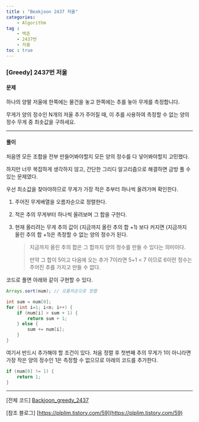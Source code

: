 ```yaml
---
title : "Beakjoon 2437 저울"
categories: 
    - Algorithm
tag : 
    - 백준
    - 2437번
    - 저울
toc : true
---
```


### [Greedy] 2437번 저울



#### 문제

하나의 양팔 저울에 한쪽에는 물건을 놓고 한쪽에는 추를 놓아 무게를 측정합니다.

무게가 양의 정수인 N개의 저울 추가 주어질 때, 이 추를 사용하여 측정할 수 없는 양의 정수 무게 중 최솟값을 구하세요.

------



#### 풀이

처음엔 모든 조합을 전부 만들어봐야할지 모든 양의 정수를 다 넣어봐야할지 고민했다.

하지만 너무 복잡하게 생각하지 않고, 간단한 그리디 알고리즘으로 해결하면 금방 풀 수있는 문제였다.



우선 최소값을 찾아야하므로 무게가 가장 적은 추부터 하나씩 올려가며 확인한다.

1. 주어진 무게배열을 오름차순으로 정렬한다.

2. 적은 추의 무게부터 하나씩 올려보며 그 합을 구한다.

3. 현재 올리려는 무게 추의 값이 (지금까지 올린 추의 합 +1) 보다 커지면 (지금까지 올린 추의 합 +1)은 측정할 수 없는 양의 정수가 된다.

   > 지금까지 올린 추의 합은 그 합까지 양의 정수를 만들 수 있다는 의미이다.
   >
   > 만약 그 합이 5이고 다음에 오는 추가 7이라면 5+1 < 7 이므로 6이란 정수는 주어진 추를 가지고 만들 수 없다.



코드로 풀면 아래와 같이 구현할 수 있다.

```java
Arrays.sort(num); // 오름차순으로 정렬

int sum = num[0];
for (int i=1; i<n; i++) {
  	if (num[i] > sum + 1) {
      	return sum + 1;
    } else {
    	sum += num[i];
  	}
}
```



여기서 반드시 추가해야 할 조건이 있다. 처음 정렬 후 첫번째 추의 무게가 1이 아니라면 가장 작은 양의 정수인 1은 측정할 수 없으므로 아래의 코드를 추가한다.

```java
if (num[0] != 1) {
	return 1;
}
```

------



[전체 코드]
[Backjoon_greedy_2437](https://github.com/yuntnwls/codingtest/blob/1d6051d7f3e52f3b670e963b535247635e876682/src/com/backjoon/greedy/t2437/Main.java)

[참조 블로그]
[https://plplim.tistory.com/59](https://plplim.tistory.com/59)


